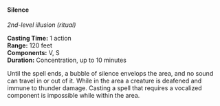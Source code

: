 #### Silence
<!-- TODO Check and tag this spell-->
<!-- markdownlint-disable-next-line no-emphasis-as-heading -->
_2nd-level illusion (ritual)_

**Casting Time:** 1 action \
**Range:** 120 feet \
**Components:** V, S \
**Duration:** Concentration, up to 10 minutes

Until the spell ends, a bubble of silence envelops the area, and no sound can travel in or out of it.
While in the area a creature is deafened and immune to thunder damage.
Casting a spell that requires a vocalized component is impossible while within the area.
